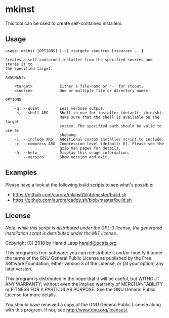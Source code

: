 # mkinst

This tool can be used to create self-contained installers.

## Usage

    usage: mkinst [OPTIONS] [--] <target> <source> [<source> ...]

    Creates a self-contained installer from the specified sources and stores it to
    the specified target.

    ARGUMENTS

        <target>            Either a file-name or '-' for stdout.
        <source>            One or multiple file or directory names.

    OPTIONS

        -q, --quiet         Less verbose output.
        -s, --shell ARG     Shell to use for installer (default: /bin/sh).
                            Make sure that the shell is available on the target
                            system. The specified path should be valid to use as
                            shebang.
        -i, --include ARG   Additional custom installer script to include.
        -c, --compress ARG  Compression level (default: 6). Please see the
                            gzip man pages for details.
        -h, --help          Display this usage information.
            --version       Show version and exit.

## Examples

Please have a look at the following build scripts to see what's possible:

* https://github.com/aurora/mkinst/blob/master/build.sh
* https://github.com/aurora/caddy.sh/blob/master/build.sh

## License

*Note: while this script is distributed under the GPL-3 license, the generated
installation script is distributed under the MIT license.*

Copyright (C) 2018 by Harald Lapp <harald@octris.org>

This program is free software: you can redistribute it and/or modify it under the terms of the GNU General Public License as published by the Free Software Foundation, either version 3 of the License, or (at your option) any later version.

This program is distributed in the hope that it will be useful, but WITHOUT ANY WARRANTY; without even the implied warranty of MERCHANTABILITY or FITNESS FOR A PARTICULAR PURPOSE. See the GNU General Public License for more details.

You should have received a copy of the GNU General Public License along with this program. If not, see <http://www.gnu.org/licenses/>.
